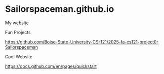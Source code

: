 # Sailorspaceman.github.io
My website

Fun Projects

https://github.com/Boise-State-University-CS-121/2025-fa-cs121-project0-Sailorspaceman

Cool Website

https://docs.github.com/en/pages/quickstart
